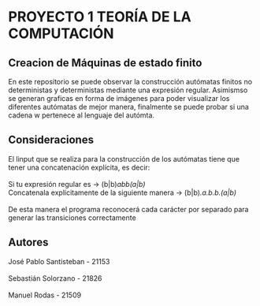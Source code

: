 # PROYECTO 1 TEORÍA DE LA COMPUTACIÓN 

## Creacion de Máquinas de estado finito
En este repositorio se puede observar la construcción autómatas finitos no deterministas y deterministas mediante una expresión regular. Asimismso se generan graficas en forma de imágenes para poder visualizar los diferentes autómatas de mejor manera, finalmente se puede probar si una cadena w  pertenece al lenguaje del autómta.

## Consideraciones
El linput que se realiza para la construcción de los autómatas tiene que tener una concatenación explícita, es decir:
<br>
<br>
Si tu expresión regular es -> (b|b)*abb(a|b)*
<br>
Concatenala explícitamente de la siguiente manera -> (b|b)*.a.b.b.(a|b)*
<br>
<br>
De esta manera el programa reconocerá cada carácter por separado para generar las transiciones correctamente

## Autores 
José Pablo Santisteban - 21153
<br>
<br>
Sebastián Solorzano - 21826
<br>
<br>
Manuel Rodas - 21509
